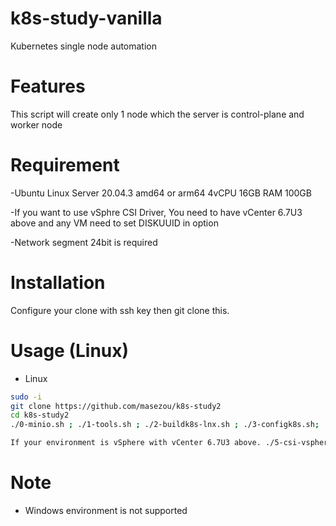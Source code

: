 # k8s-study-vanilla
Kubernetes single node automation

# Features

This script will create only 1 node which the server is control-plane and worker node

# Requirement

-Ubuntu Linux Server 20.04.3 amd64 or arm64 4vCPU 16GB RAM 100GB

-If you want to use vSphre CSI Driver, You need to have vCenter 6.7U3 above and any VM need to set DISKUUID in option

-Network segment 24bit is required

# Installation

Configure your clone with ssh key then git clone this.


# Usage (Linux)

* Linux
```bash
sudo -i
git clone https://github.com/masezou/k8s-study2
cd k8s-study2
./0-minio.sh ; ./1-tools.sh ; ./2-buildk8s-lnx.sh ; ./3-configk8s.sh; ./4-csi-storage.sh

If your environment is vSphere with vCenter 6.7U3 above. ./5-csi-vsphere.sh
```

# Note

* Windows environment is not supported
